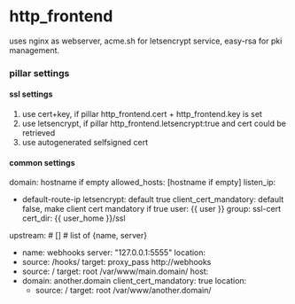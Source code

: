 # http_frontend

uses nginx as webserver, acme.sh for letsencrypt service, easy-rsa for pki management.


### pillar settings

#### ssl settings
1. use cert+key, if pillar http_frontend.cert + http_frontend.key is set
2. use letsencrypt, if pillar http_frontend.letsencrypt:true and cert could be retrieved
3. use autogenerated selfsigned cert

#### common settings
domain: hostname if empty
allowed_hosts: [hostname if empty]
listen_ip:
  - default-route-ip
letsencrypt: default true
client_cert_mandatory: default false, make client cert mandatory if true
user: {{ user }}
group: ssl-cert
cert_dir: {{ user_home }}/ssl


upstream: # [] # list of {name, server}
  - name: webhooks
    server: "127.0.0.1:5555"
location:
  - source: /hooks/
    target: proxy_pass http://webhooks
  - source: /
    target: root /var/www/main.domain/
host:
  - domain: another.domain
    client_cert_mandatory: true
    location:
      - source: /
        target: root /var/www/another.domain/
